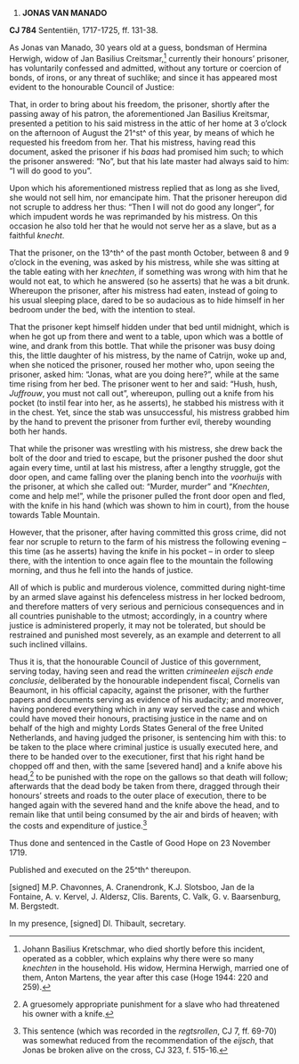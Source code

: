 1.  **JONAS VAN MANADO**

**CJ 784** Sententiën, 1717-1725, ff. 131-38.

As Jonas van Manado, 30 years old at a guess, bondsman of Hermina
Herwigh, widow of Jan Basilius Creitsmar,[^1] currently their honours’
prisoner, has voluntarily confessed and admitted, without any torture or
coercion of bonds, of irons, or any threat of suchlike; and since it has
appeared most evident to the honourable Council of Justice:

That, in order to bring about his freedom, the prisoner, shortly after
the passing away of his patron, the aforementioned Jan Basilius
Kreitsmar, presented a petition to his said mistress in the attic of her
home at 3 o’clock on the afternoon of August the 21^st^ of this year, by
means of which he requested his freedom from her. That his mistress,
having read this document, asked the prisoner if his *baas* had promised
him such; to which the prisoner answered: “No”, but that his late master
had always said to him: “I will do good to you”.

Upon which his aforementioned mistress replied that as long as she
lived, she would not sell him, nor emancipate him. That the prisoner
hereupon did not scruple to address her thus: “Then I will not do good
any longer”, for which impudent words he was reprimanded by his
mistress. On this occasion he also told her that he would not serve her
as a slave, but as a faithful *knecht*.

That the prisoner, on the 13^th^ of the past month October, between 8
and 9 o’clock in the evening, was asked by his mistress, while she was
sitting at the table eating with her *knechten*, if something was wrong
with him that he would not eat, to which he answered (so he asserts)
that he was a bit drunk. Whereupon the prisoner, after his mistress had
eaten, instead of going to his usual sleeping place, dared to be so
audacious as to hide himself in her bedroom under the bed, with the
intention to steal.

That the prisoner kept himself hidden under that bed until midnight,
which is when he got up from there and went to a table, upon which was a
bottle of wine, and drank from this bottle. That while the prisoner was
busy doing this, the little daughter of his mistress, by the name of
Catrijn, woke up and, when she noticed the prisoner, roused her mother
who, upon seeing the prisoner, asked him: “Jonas, what are you doing
here?”, while at the same time rising from her bed. The prisoner went to
her and said: “Hush, hush, *Juffrouw*, you must not call out”,
whereupon, pulling out a knife from his pocket (to instil fear into her,
as he asserts), he stabbed his mistress with it in the chest. Yet, since
the stab was unsuccessful, his mistress grabbed him by the hand to
prevent the prisoner from further evil, thereby wounding both her hands.

That while the prisoner was wrestling with his mistress, she drew back
the bolt of the door and tried to escape, but the prisoner pushed the
door shut again every time, until at last his mistress, after a lengthy
struggle, got the door open, and came falling over the planing bench
into the *voorhuijs* with the prisoner, at which she called out:
“Murder, murder” and “*Knechten*, come and help me!”, while the prisoner
pulled the front door open and fled, with the knife in his hand (which
was shown to him in court), from the house towards Table Mountain.

However, that the prisoner, after having committed this gross crime, did
not fear nor scruple to return to the farm of his mistress the following
evening – this time (as he asserts) having the knife in his pocket – in
order to sleep there, with the intention to once again flee to the
mountain the following morning, and thus he fell into the hands of
justice.

All of which is public and murderous violence, committed during
night-time by an armed slave against his defenceless mistress in her
locked bedroom, and therefore matters of very serious and pernicious
consequences and in all countries punishable to the utmost; accordingly,
in a country where justice is administered properly, it may not be
tolerated, but should be restrained and punished most severely, as an
example and deterrent to all such inclined villains.

Thus it is, that the honourable Council of Justice of this government,
serving today, having seen and read the written *crimineelen eijsch ende
conclusie*, deliberated by the honourable independent fiscal, Cornelis
van Beaumont, in his official capacity, against the prisoner, with the
further papers and documents serving as evidence of his audacity; and
moreover, having pondered everything which in any way served the case
and which could have moved their honours, practising justice in the name
and on behalf of the high and mighty Lords States General of the free
United Netherlands, and having judged the prisoner, is sentencing him
with this: to be taken to the place where criminal justice is usually
executed here, and there to be handed over to the executioner, first
that his right hand be chopped off and then, with the same \[severed
hand\] and a knife above his head,[^2] to be punished with the rope on
the gallows so that death will follow; afterwards that the dead body be
taken from there, dragged through their honours’ streets and roads to
the outer place of execution, there to be hanged again with the severed
hand and the knife above the head, and to remain like that until being
consumed by the air and birds of heaven; with the costs and expenditure
of justice.[^3]

Thus done and sentenced in the Castle of Good Hope on 23 November 1719.

Published and executed on the 25^th^ thereupon.

\[signed\] M.P. Chavonnes, A. Cranendronk, K.J. Slotsboo, Jan de la
Fontaine, A. v. Kervel, J. Aldersz, Clis. Barents, C. Valk, G. v.
Baarsenburg, M. Bergstedt.

In my presence, \[signed\] Dl. Thibault, secretary.

[^1]: Johann Basilius Kretschmar, who died shortly before this incident,
    operated as a cobbler, which explains why there were so many
    *knechten* in the household. His widow, Hermina Herwigh, married one
    of them, Anton Martens, the year after this case (Hoge 1944: 220 and
    259).

[^2]: A gruesomely appropriate punishment for a slave who had threatened
    his owner with a knife.

[^3]: This sentence (which was recorded in the *regtsrollen*, CJ 7, ff.
    69-70) was somewhat reduced from the recommendation of the *eijsch*,
    that Jonas be broken alive on the cross, CJ 323, f. 515-16.
